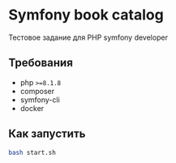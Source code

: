 # Symfony book catalog

Тестовое задание для PHP symfony developer

## Требования

- php `>=8.1.8`
- composer
- symfony-cli
- docker

## Как запустить

```bash
bash start.sh
```